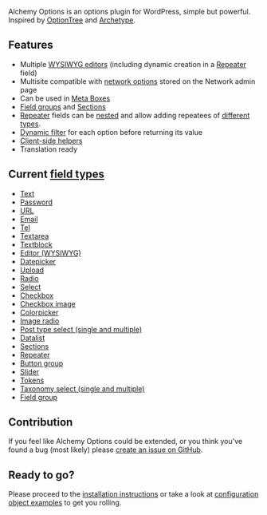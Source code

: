 Alchemy Options is an options plugin for WordPress, simple but powerful. Inspired by [OptionTree](https://wordpress.org/plugins/option-tree/) and [Archetype](https://github.com/kgiszewski/Archetype).

## Features

* Multiple [WYSIWYG editors](fields/editor.md) \(including dynamic creation in a [Repeater](fields/repeater.md) field\)
* Multisite compatible with [network options](samples.md#network-options) stored on the Network admin page
* Can be used in [Meta Boxes](meta-boxes.md)
* [Field groups](fields/field-group.md) and [Sections](fields/sections.md)
* [Repeater](fields/repeater.md) fields can be [nested](fields/repeater.md#nested-repeaters) and allow adding repeatees of [different types](fields/repeater.md#typed-repeaters).
* [Dynamic filter](filters/alch_value_option_id.md) for each option before returning its value
* [Client-side helpers](javascript/)
* Translation ready

## Current [field types](fields/)

* [Text](fields/text.md)
* [Password](fields/password.md)
* [URL](fields/url.md)
* [Email](fields/email.md)
* [Tel](fields/tel.md)
* [Textarea](fields/textarea.md)
* [Textblock](fields/textblock.md)
* [Editor \(WYSIWYG\)](fields/editor.md)
* [Datepicker](fields/datepicker.md)
* [Upload](fields/upload.md)
* [Radio](fields/radio.md)
* [Select](fields/select.md)
* [Checkbox](fields/checkbox.md)
* [Checkbox image](fields/image-radio.md)
* [Colorpicker](fields/colorpicker.md)
* [Image radio](fields/image-radio.md)
* [Post type select \(single and multiple\)](fields/post-type-select.md)
* [Datalist](fields/datalist.md)
* [Sections](fields/sections.md)
* [Repeater](fields/repeater.md)
* [Button group](fields/button-group.md)
* [Slider](fields/slider.md)
* [Tokens](fields/tokens.md)
* [Taxonomy select \(single and multiple\)](fields/taxonomy-select.md)
* [Field group](fields/field-group.md)

## Contribution

If you feel like Alchemy Options could be extended, or you think you've found a bug \(most likely\) please [create an issue on GitHub](https://github.com/AlchemyOptions/AlchemyOptions).

## Ready to go?

Please proceed to the [installation instructions](installation.md) or take a look at [configuration object examples](samples.md) to get you rolling.

